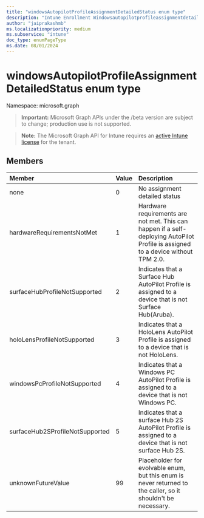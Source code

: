 ```yaml
---
title: "windowsAutopilotProfileAssignmentDetailedStatus enum type"
description: "Intune Enrollment Windowsautopilotprofileassignmentdetailedstatus Resources ."
author: "jaiprakashmb"
ms.localizationpriority: medium
ms.subservice: "intune"
doc_type: enumPageType
ms.date: 08/01/2024
---
```


# windowsAutopilotProfileAssignmentDetailedStatus enum type

Namespace: microsoft.graph

> **Important:** Microsoft Graph APIs under the /beta version are subject to change; production use is not supported.

> **Note:** The Microsoft Graph API for Intune requires an [active Intune license](https://go.microsoft.com/fwlink/?linkid=839381) for the tenant.



## Members
|Member|Value|Description|
|:---|:---|:---|
|none|0|No assignment detailed status|
|hardwareRequirementsNotMet|1|Hardware requirements are not met. This can happen if a self-deploying AutoPilot Profile is assigned to a device without TPM 2.0.|
|surfaceHubProfileNotSupported|2|Indicates that a Surface Hub AutoPilot Profile is assigned to a device that is not Surface Hub(Aruba).|
|holoLensProfileNotSupported|3|Indicates that a HoloLens AutoPilot Profile is assigned to a device that is not HoloLens.|
|windowsPcProfileNotSupported|4|Indicates that a Windows PC AutoPilot Profile is assigned to a device that is not Windows PC.|
|surfaceHub2SProfileNotSupported|5|Indicates that a surface Hub 2S  AutoPilot Profile is assigned to a device that is not surface Hub 2S.|
|unknownFutureValue|99|Placeholder for evolvable enum, but this enum is never returned to the caller, so it shouldn't be necessary.|
